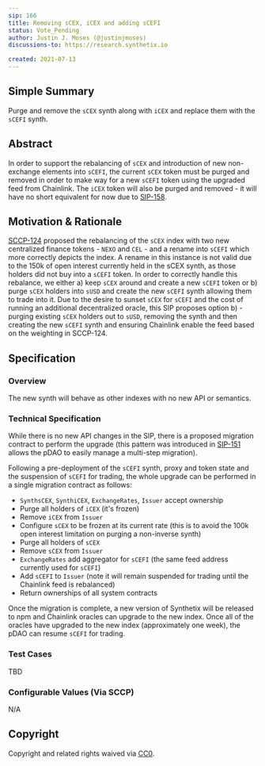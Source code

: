 ```yaml
---
sip: 166
title: Removing sCEX, iCEX and adding sCEFI
status: Vote_Pending
author: Justin J. Moses (@justinjmoses)
discussions-to: https://research.synthetix.io

created: 2021-07-13
---
```


## Simple Summary

<!--"If you can't explain it simply, you don't understand it well enough." Simply describe the outcome the proposed changes intends to achieve. This should be non-technical and accessible to a casual community member.-->

Purge and remove the `sCEX` synth along with `iCEX` and replace them with the `sCEFI` synth.

## Abstract

In order to support the rebalancing of `sCEX` and introduction of new non-exchange elements into `sCEFI`, the current `sCEX` token must be purged and removed in order to make way for a new `sCEFI` token using the upgraded feed from Chainlink. The `iCEX` token will also be purged and removed - it will have no short equivalent for now due to [SIP-158](./sip-158.md).

## Motivation & Rationale

<!--This is the problem statement. This is the *why* of the SIP. It should clearly explain *why* the current state of the protocol is inadequate.  It is critical that you explain *why* the change is needed, if the SIP proposes changing how something is calculated, you must address *why* the current calculation is innaccurate or wrong. This is not the place to describe how the SIP will address the issue!-->

[SCCP-124](../SCCP/sccp-124.md) proposed the rebalancing of the `sCEX` index with two new centralized finance tokens - `NEXO` and `CEL` - and a rename into `sCEFI` which more correctly depicts the index. A rename in this instance is not valid due to the 150k of open interest currently held in the sCEX synth, as those holders did not buy into a `sCEFI` token. In order to correctly handle this rebalance, we either a) keep `sCEX` around and create a new `sCEFI` token or b) purge `sCEX` holders into `sUSD` and create the new `sCEFI` synth allowing them to trade into it. Due to the desire to sunset `sCEX` for `sCEFI` and the cost of running an additional decentralized oracle, this SIP proposes option b) - purging existing `sCEX` holders out to `sUSD`, removing the synth and then creating the new `sCEFI` synth and ensuring Chainlink enable the feed based on the weighting in SCCP-124.

## Specification

<!--The specification should describe the syntax and semantics of any new feature, there are five sections
1. Overview
2. Rationale
3. Technical Specification
4. Test Cases
5. Configurable Values
-->

### Overview

The new synth will behave as other indexes with no new API or semantics.

### Technical Specification

<!--The technical specification should outline the public API of the changes proposed. That is, changes to any of the interfaces Synthetix currently exposes or the creations of new ones.-->

While there is no new API changes in the SIP, there is a proposed migration contract to perform the upgrade (this pattern was introduced in [SIP-151](./sip-151.md) allows the pDAO to easily manage a multi-step migration).

Following a pre-deployment of the `sCEFI` synth, proxy and token state and the suspension of `sCEFI` for trading, the whole upgrade can be performed in a single migration contract as follows:

- `SynthsCEX`, `SynthiCEX`, `ExchangeRates`, `Issuer` accept ownership
- Purge all holders of `iCEX` (it's frozen)
- Remove `iCEX` from `Issuer`
- Configure `sCEX` to be frozen at its current rate (this is to avoid the 100k open interest limitation on purging a non-inverse synth)
- Purge all holders of `sCEX`
- Remove `sCEX` from `Issuer`
- `ExchangeRates` add aggregator for `sCEFI` (the same feed address currently used for `sCEFI`)
- Add `sCEFI` to `Issuer` (note it will remain suspended for trading until the Chainlink feed is rebalanced)
- Return ownerships of all system contracts

Once the migration is complete, a new version of Synthetix will be released to npm and Chainlink oracles can upgrade to the new index. Once all of the oracles have upgraded to the new index (approximately one week), the pDAO can resume `sCEFI` for trading.

### Test Cases

<!--Test cases for an implementation are mandatory for SIPs but can be included with the implementation..-->

TBD

### Configurable Values (Via SCCP)

<!--Please list all values configurable via SCCP under this implementation.-->

N/A

## Copyright

Copyright and related rights waived via [CC0](https://creativecommons.org/publicdomain/zero/1.0/).
